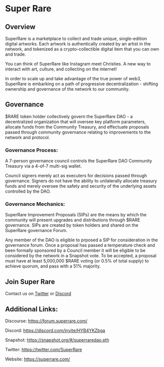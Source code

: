 # Super Rare 
## Overview
SuperRare is a marketplace to collect and trade unique, single-edition digital artworks. Each artwork is authentically created by an artist in the network, and tokenized as a crypto-collectible digital item that you can own and trade. 

You can think of SuperRare like Instagram meet Christies. A new way to interact with art, culture, and collecting on the internet!

In order to scale up and take advantage of the true power of web3, SuperRare is embarking on a path of progressive decentralization - shifting ownership and governance of the network to our community.

## Governance
$RARE token holder collectively govern the SuperRare DAO - a decentralized organization that will oversee key platform parameters, allocate funds from the Community Treasury, and effectuate proposals passed through community governance relating to improvements to the network and protocol.

### Governance Process:

A 7-person governance council controls the SuperRare DAO Community Treasury via a 4-of-7 multi-sig wallet.

Council signers merely act as executers for decisions passed through governance. Signers do not have the ability to unilaterally allocate treasury funds and merely oversee the safety and security of the underlying assets controlled by the DAO.

### Governance Mechanics:

SuperRare Improvement Proposals (SIPs) are the means by which the community will present upgrades and distributions through $RARE governance. SIPs are created by token holders and shared on the SuperRare governance Forum.

Any member of the DAO is eligible to prposed a SIP for consideration in the governance forum. Once a proposal has passed a temperature check and been formally sponsored by a Council member it will be eligible to be considered by the network in a Snapshot vote. To be accepted, a proposal must have at least 5,000,000 $RARE voting (or 0.5% of total supply) to achieve quorum, and pass with a 51% majority.

## Join Super Rare 
Contact us on [Twitter](https://twitter.com/SuperRare) or [Discord](https://discord.com/invite/HYB4YKZbga)

## Additional Links:

Discourse: https://forum.superrare.com/

Discord: https://discord.com/invite/HYB4YKZbga

Snapshot: https://snapshot.org/#/superraredao.eth

Twitter: https://twitter.com/SuperRare

Website: https://superrare.com/